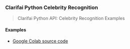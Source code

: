### Clarifai Python Celebrity Recognition

> Clarifai Python API: Celebrity Recognition Examples

#### <b>Examples</b>

* [Google Colab source code](Clarifai_Python_API_Celebrity_Recognition.ipynb)
